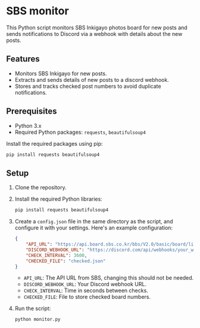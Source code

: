 # SBS monitor

This Python script monitors SBS Inkigayo photos board for new posts and sends notifications to Discord via a webhook with details about the new posts.

## Features

- Monitors SBS Inkigayo for new posts.
- Extracts and sends details of new posts to a discord webhook.
- Stores and tracks checked post numbers to avoid duplicate notifications.

## Prerequisites

- Python 3.x
- Required Python packages: `requests`, `beautifulsoup4`

Install the required packages using pip:
```bash
pip install requests beautifulsoup4
```
## Setup

1. Clone the repository.

2. Install the required Python libraries:
    ```sh
    pip install requests beautifulsoup4
    ```

3. Create a `config.json` file in the same directory as the script, and configure it with your settings. Here's an example configuration:
    ```json
    {
        "API_URL": "https://api.board.sbs.co.kr/bbs/V2.0/basic/board/lists?callback=boardListCallback_inkigayo_pt01&offset=0&limit=16&action_type=callback&board_code=inkigayo_pt01",
        "DISCORD_WEBHOOK_URL": "https://discord.com/api/webhooks/your_webhook_url",
        "CHECK_INTERVAL": 3600,
        "CHECKED_FILE": "checked.json"
    }
    ```

    - `API_URL`: The API URL from SBS, changing this should not be needed.
    - `DISCORD_WEBHOOK_URL`: Your Discord webhook URL.
    - `CHECK_INTERVAL`: Time in seconds between checks.
    - `CHECKED_FILE`: File to store checked board numbers.

4. Run the script:
    ```sh
    python monitor.py
    ```


